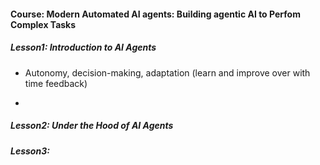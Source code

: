 #### Course: Modern Automated AI agents: Building agentic AI to Perfom Complex Tasks


##### Lesson1: Introduction to AI Agents

- Autonomy, decision-making, adaptation (learn and improve over with time feedback)

- 





##### Lesson2: Under the Hood of AI Agents







##### Lesson3:
